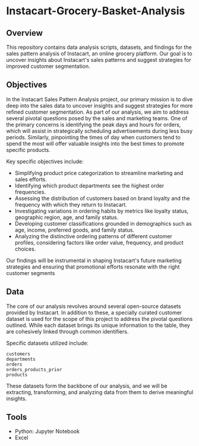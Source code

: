 # Instacart-Grocery-Basket-Analysis
## Overview
This repository contains data analysis scripts, datasets, and findings for the sales pattern analysis of Instacart, an online grocery platform. Our goal is to uncover insights about Instacart's sales patterns and suggest strategies for improved customer segmentation.
## Objectives

In the Instacart Sales Pattern Analysis project, our primary mission is to dive deep into the sales data to uncover insights and suggest strategies for more refined customer segmentation. As part of our analysis, we aim to address several pivotal questions posed by the sales and marketing teams. One of the primary concerns is identifying the peak days and hours for orders, which will assist in strategically scheduling advertisements during less busy periods. Similarly, pinpointing the times of day when customers tend to spend the most will offer valuable insights into the best times to promote specific products.

Key specific objectives include:

-   Simplifying product price categorization to streamline marketing and sales efforts.
-   Identifying which product departments see the highest order frequencies.
-   Assessing the distribution of customers based on brand loyalty and the frequency with which they return to Instacart.
-   Investigating variations in ordering habits by metrics like loyalty status, geographic region, age, and family status.
-   Developing customer classifications grounded in demographics such as age, income, preferred goods, and family status.
-   Analyzing the distinctive ordering patterns of different customer profiles, considering factors like order value, frequency, and product choices.

Our findings will be instrumental in shaping Instacart's future marketing strategies and ensuring that promotional efforts resonate with the right customer segments

## Data

The core of our analysis revolves around several open-source datasets provided by Instacart. In addition to these, a specially curated customer dataset is used for the scope of this project to address the pivotal questions outlined. While each dataset brings its unique information to the table, they are cohesively linked through common identifiers.

Specific datasets utilized include:

    customers
    departments
    orders
    orders_products_prior
    products

These datasets form the backbone of our analysis, and we will be extracting, transforming, and analyzing data from them to derive meaningful insights.

## Tools
- Python: Jupyter Notebook
- Excel
  
